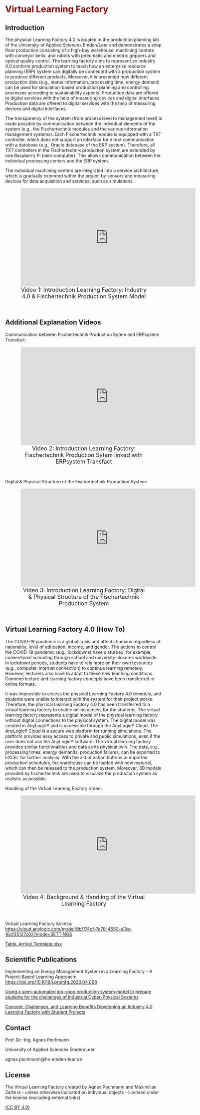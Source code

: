 <h1 style="color:#8b0000">Virtual Learning Factory</h1>

<h2>Introduction</h2>

<p>The physical Learning Factory 4.0 is located in the production planning lab of the University of Applied Sciences Emden/Leer and demonstrates a shop floor production consisting of a high-bay warehouse, machining centers with conveyor belts, and robots with pneumatic and electric grippers and optical quality control. The learning factory aims to represent an Industry 4.0 conform production system to teach how an enterprise resource planning (ERP) system can digitally be connected with a production system to produce different products. Moreover, it is presented how different production data (e.g., status information, processing time, energy demand) can be used for simulation-based production planning and controlling processes according to sustainability aspects. Production data are offered to digital services with the help of measuring devices and digital interfaces. Production data are offered to digital services with the help of measuring devices and digital interfaces.</p>

<p>The transparency of the system (from process level to management level) is made possible by communication between the individual elements of the system (e.g., the Fischertechnik modules and the various information management systems). Each Fischertechnik module is equipped with a TXT controller, which does not support an interface for direct communication with a database (e.g., Oracle database of the ERP system). Therefore, all TXT controllers in the Fischertechnik production system are extended by one Raspberry Pi (mini-computer). This allows communication between the individual processing centers and the ERP system. </p>
<p>The individual machining centers are integrated into a service architecture, which is gradually extended within the project by sensors and measuring devices for data acquisition and services, such as simulations.</p>

<center>
<figure style="width:80%;">
  <iframe width="560" height="315" margin-bottom="0px" src="https://www.youtube.com/embed/bqBS_RpqOy8" title="YouTube video player" frameborder="0" allow="accelerometer; autoplay; clipboard-write; encrypted-media; gyroscope; picture-in-picture" allowfullscreen name="Introduction Learning Factory: Industry 4.0 & Fischertechnik Production System Model"></iframe>
  <figcaption style="text-align:center;font-size:18px;padding:0px;">Video 1: Introduction Learning Factory: Industry 4.0 & Fischertechnik Production System Model</figcaption>
</figure>
</center>
<br>

<h2>Additional Explanation Videos</h2>

Communication between Fischertechnik Production Sytem and ERPsystem Transfact:
<center>
<figure style="width:80%;">
  <iframe width="560" height="315" padding-bottom="0px" src="https://www.youtube.com/embed/RLKpROatXIc" title="YouTube video player" frameborder="0" allow="accelerometer; autoplay; clipboard-write; encrypted-media; gyroscope; picture-in-picture" allowfullscreen name="Introduction Learning Factory: Fischertechnik Production Sytem linked with ERPsystem Transfact"></iframe>
  <figcaption style="text-align:center;font-size:18px;padding:0px;margin:0px;">Video 2: Introduction Learning Factory: Fischertechnik Production Sytem linked with ERPsystem Transfact</figcaption>
</figure>
</center>
<br>
 
Digital & Physical Structure of the Fischertechnik Production System:
<center>
<figure style="width:80%;">
  <iframe width="560" height="315" src="https://www.youtube.com/embed/EaadN3R4mmk" title="YouTube video player" frameborder="0" allow="accelerometer; autoplay; clipboard-write; encrypted-media; gyroscope; picture-in-picture" allowfullscreen name="Introduction Learning Factory: Digital & Physical Structure of the Fischertechnik Production System"></iframe>
  <figcaption style="text-align:center;font-size:18px;margin:0px;">Video 3: Introduction Learning Factory: Digital & Physical Structure of the Fischertechnik Production System</figcaption>
</figure>
</center>
<br>

<h2>Virtual Learning Factory 4.0 (How To)</h2>

<p>The COVID-19 pandemic is a global crisis and affects humans regardless of nationality, level of education, income, and gender. The actions to control the COVID-19 pandemic (e.g., lockdowns) have disturbed, for example, conventional schooling through school and university closures worldwide. In lockdown periods, students have to rely more on their own resources (e.g., computer, internet connection) to continue learning remotely. However, lecturers also have to adapt to these new teaching conditions. Common lecture and learning factory concepts have been transferred in online formats.</p>

</p>It was impossible to access the physical Learning Factory 4.0 remotely, and students were unable to interact with the system for their project works. Therefore, the physical Learning Factory 4.0 has been transferred to a virtual learning factory to enable online access for the students. The virtual learning factory represents a digital model of the physical learning factory without digital connections to the physical system. The digital model was created in AnyLogic® and is accessible through the AnyLogic® Cloud. The AnyLogic® Cloud is a secure web platform for running simulations. The platform provides easy access to private and public simulations, even if the user does not use the AnyLogic® software. The virtual learning factory provides similar functionalities and data as its physical twin. The data, e.g., processing times, energy demands, production failures, can be exported to EXCEL for further analysis. With the aid of action buttons or imported production schedules, the warehouse can be loaded with new material, which can then be released to the production system. Moreover, 3D models provided by fischertechnik are used to visualize the production system as realistic as possible.</p>

Handling of the Virtual Learning Factory Video:
<center>
<figure style="width:80%;text-align:center;">
  <iframe width="560" height="315" src="https://www.youtube.com/embed/U82k1ETzMbE" title="YouTube video player" frameborder="0" allow="accelerometer; autoplay; clipboard-write; encrypted-media; gyroscope; picture-in-picture" allowfullscreen name="Background & Handling of the Virtual Learning Factory"></iframe>
  <figcaption style="text-align:center;font-size:18px;">Video 4: Background & Handling of the Virtual Learning Factory</figcaption>
</figure>
</center>
<br>

Virtual Learning Factory Access: https://cloud.anylogic.com/model/9bf174cf-7a78-4550-a19e-16cf35127c02?mode=SETTINGS </p>
[Table_Arrival_Template.xlsx](https://github.com/twillo-lehre-teilen/Lernfabrik/files/7838050/Table_Arrival_Template.xlsx)

<h2>Scientific Publications</h2>

Implementing an Energy Management System in a Learning Factory – A Project-Based Learning Approach: https://doi.org/10.1016/j.promfg.2020.04.068</p>
[Using a semi-automated job-shop production system model to prepare students for the challenges of Industrial Cyber-Physical Systems](https://doi.org/10.1016/j.promfg.2019.03.059)</p>
[Concept, Challenges, and Learning Benefits Developing an Industry 4.0 Learning Factory with Student Projects](https://doi.org/10.1109/INDIN41052.2019.8972065)</p>

<h2>Contact</h2>
</p>Prof. Dr.-Ing. Agnes Pechmann</p>
</p>University of Applied Sciences Emden/Leer</p>
</p>agnes.pechmann@hs-emden-leer.de</p>

<h2>License</h2>
The Virtual Learning Factory created by Agnes Pechmann and Maximilian Zarte is - unless otherwise indicated on individual objects - licensed under the license (excluding external links)</p>

[(CC BY 4.0)](https://creativecommons.org/licenses/by/4.0/legalcode)
